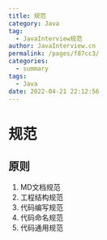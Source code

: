 ```yaml
---
title: 规范
category: Java
tag: 
  - JavaInterview规范
author: JavaInterview.cn
permalink: /pages/f87cc3/
categories: 
  - summary
tags: 
  - Java
date: 2022-04-21 22:12:56
---
```




# 规范

## 原则
1. MD文档规范
2. 工程结构规范
3. 代码编写规范
4. 代码命名规范
5. 代码通用规范


